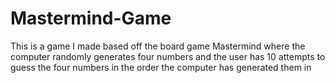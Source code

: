 # Mastermind-Game
This is a game I made based off the board game Mastermind where the computer randomly generates four numbers and the user has 10 attempts to guess the four numbers in the order the computer has generated them in
